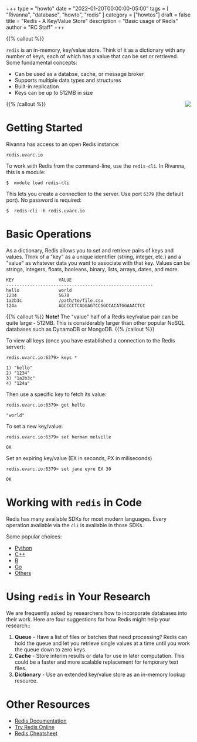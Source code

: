 +++
type = "howto"
date = "2022-01-20T00:00:00-05:00" 
tags = [ "Rivanna", "database", "howto", "redis" ] 
category = ["howtos"]
draft = false 
title = "Redis - A Key/Value Store" 
description = "Basic usage of Redis" 
author = "RC Staff"
+++

{{% callout %}}
<p>
<code>redis</code> is an in-memory, key/value store. Think of it as a dictionary with any number of keys, each of which has a value
that can be set or retrieved. Some fundamental concepts:
</p>
<ul>
  <li>Can be used as a databse, cache, or message broker
  <li>Supports multiple data types and structures
  <li>Built-in replication
  <li>Keys can be up to 512MB in size
</ul>
{{% /callout %}}

<img src="/images/logos/redis-logo.png" align="right" style="" />

# Getting Started

Rivanna has access to an open Redis instance:
```
redis.uvarc.io
```

To work with Redis from the command-line, use the `redis-cli`. In Rivanna, this is a module:
```
$  module load redis-cli
```

This lets you create a connection to the server. Use port `6379` (the default port). No password is required:
```
$  redis-cli -h redis.uvarc.io
```

# Basic Operations

As a dictionary, Redis allows you to set and retrieve pairs of keys and values. Think of a "key" as a unique
identifier (string, integer, etc.) and a "value" as whatever data you want to associate with that key. Values
can be strings, integers, floats, booleans, binary, lists, arrays, dates, and more.
```
KEY                 VALUE
--------------------------------------------------------
hello               world
1234                5678
1a2b3c              /path/to/file.csv
124a                AGCCCCTCAGGAGTCCGGCCACATGGAAACTCC
```

{{% callout %}}
<b>Note!</b> The "value" half of a Redis key/value pair can be quite large - 512MB.
This is considerably larger than other popular NoSQL databases such as DynamoDB or MongoDB.
{{% /callout %}}

To view all keys (once you have established a connection to the Redis server):
```
redis.uvarc.io:6379> keys *

1) "hello"
2) "1234"
3) "1a2b3c"
4) "124a"
```

Then use a specific key to fetch its value:
```
redis.uvarc.io:6379> get hello

"world"
```

To set a new key/value:
```
redis.uvarc.io:6379> set herman melville

OK
```

Set an expiring key/value (EX in seconds, PX in miliseconds)
```
redis.uvarc.io:6379> set jane eyre EX 30

OK
```

# Working with `redis` in Code

Redis has many available SDKs for most modern languages. Every operation available via the `cli` is available in those SDKs.

Some popular choices:

* [Python](https://redis.io/clients#python)
* [C++](https://redis.io/clients#c-plus-plus)
* [R](https://redis.io/clients#r)
* [Go](https://redis.io/clients#go)
* [Others](https://redis.io/clients)

# Using `redis` in Your Research

We are frequently asked by researchers how to incorporate databases into their work. Here are four suggestions for how Redis might help your research::

1. **Queue** - Have a list of files or batches that need processing? Redis can hold the queue and let you retrieve single values at a time until you work the queue down to zero keys.
2. **Cache** - Store interim results or data for use in later computation. This could be a faster and more scalable replacement for temporary text files.
3. **Dictionary** - Use an extended key/value store as an in-memory lookup resource.

# Other Resources

* [Redis Documentation](https://www.redis.io/documentation)
* [Try Redis Online](https://try.redis.io/)
* [Redis Cheatsheet](/images/pdfs/redis-cheatsheet.pdf)
